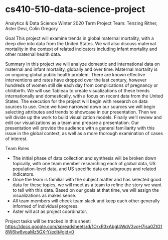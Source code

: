 # cs410-510-data-science-project
Analytics & Data Science Winter 2020 Term Project 
Team: Tenzing Rither, Aster Devi, Colin Gregory


Goal
This project will examine trends in global maternal mortality, with a deep dive into data from the United States. We will also discuss maternal mortality in the context of related indicators including infant mortality and other maternal health data.  

Summary
In this project we will analyze domestic and international data on maternal and infant mortality, globally and over time.  Maternal mortality is an ongoing global public health problem. There are known effective interventions and rates have dropped over the last century, however hundreds of women still die each day from complications of pregnancy or childbirth. We will use Tableau to create visualizations of these trends internationally and domestically, with a focus on recent data from the United States. 
The execution for the project will begin with research on data sources to use. Once we have narrowed down our sources we will begin selecting attributes and trends to showcase in our presentation. Then we will divide up the work to build visualization models. Finally we’ll review and edit our visualizations as a team and prepare a presentation. Our presentation will provide the audience with a general familiarity with this issue in the global context, as well as a more thorough examination of cases of interest.

Team Roles
* The initial phase of data collection and synthesis will be broken down topically, with one team member researching each of global data, US population-level data, and US specific data on subgroups and related indicators.  
* Once the team is familiar with the subject matter and has selected good data for these topics, we will meet as a team to refine the story we want to tell with this data. Based on our goals at that time, we will assign the visualizations as makes sense. 
* All team members will check team slack and keep each other generally informed of individual progress.
* Aster will act as project coordinator. 


Project tasks will be tracked in this sheet: https://docs.google.com/spreadsheets/d/1OrxR3xAbgl4WdV3vqH7isa0ZtG18W6Iw8voaMz5GX-Y/edit#gid=0 

